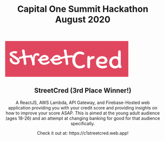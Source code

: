 <h1 align = "center">Capital One Summit Hackathon August 2020</h1><br><br>
<img src = "https://github.com/Amgg12301/CreditScoreRecommender/blob/master/streetCredLogo.png"><br>
<h2 align = "center">StreetCred (3rd Place Winner!)</h2>
<p align = "center">A ReactJS, AWS Lambda, API Gateway, and Firebase-Hosted web application providing you with your credit score and providing insights on how to improve your score ASAP. This is aimed at the young adult audience (ages 18-26) and an attempt at changing banking for good for that audience specifically.</p>
<p align = "center">Check it out at: https://c1streetcred.web.app!</p><br>

  
